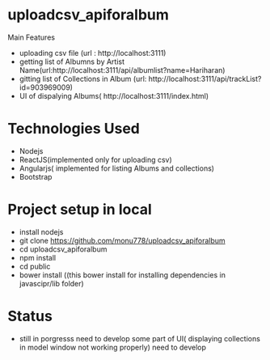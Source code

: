 # uploadcsv_apiforalbum

 Main Features
* uploading csv file  (url : http://localhost:3111)
* getting list of Albumns by Artist Name(url:http://localhost:3111/api/albumlist?name=Hariharan)
* gitting list of Collections in Album (url: http://localhost:3111/api/trackList?id=903969009)
* UI of dispalying Albums( http://localhost:3111/index.html)

# Technologies Used

* Nodejs
* ReactJS(implemented only for uploading csv)
* Angularjs( implemented for listing Albums and collections)
* Bootstrap 

# Project setup in local

* install nodejs
* git clone https://github.com/monu778/uploadcsv_apiforalbum
* cd uploadcsv_apiforalbum
* npm install
* cd public
* bower install ((this bower install for installing dependencies in javascipr/lib folder)

# Status
* still in porgresss need to develop some part of UI( displaying collections in model window not working properly) need to develop
